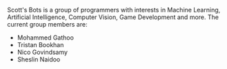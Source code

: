 Scott's Bots is a group of programmers with interests in Machine Learning, Artificial Intelligence, Computer Vision, Game Development and more.
The current group members are:
- Mohammed Gathoo
- Tristan Bookhan
- Nico Govindsamy
- Sheslin Naidoo

<!--

**Here are some ideas to get you started:**

🙋‍♀️ A short introduction - what is your organization all about?
🌈 Contribution guidelines - how can the community get involved?
👩‍💻 Useful resources - where can the community find your docs? Is there anything else the community should know?
🍿 Fun facts - what does your team eat for breakfast?
🧙 Remember, you can do mighty things with the power of [Markdown](https://docs.github.com/github/writing-on-github/getting-started-with-writing-and-formatting-on-github/basic-writing-and-formatting-syntax)
-->
